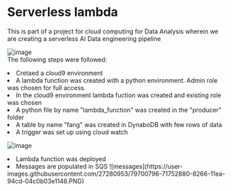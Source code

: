# Serverless lambda

This is part of a project for cloud computing for Data Analysis wherein we are creating a serverless AI Data engineering pipeline

![image](https://user-images.githubusercontent.com/47410643/79695123-e9315c00-8242-11ea-9c6c-1be8d333514f.png)
<br>
The following steps were followed:
<li>Cretaed a cloud9 environment
<li>A lambda function was created with a python environment. Admin role was chosen for full access.
<li>In the cloud9 environment lambda fuction was created and existing role was chosen
<li>A python file by name "lambda_function" was created in the "producer" folder
<li>A table by name "fang" was created in DynaboDB with few rows of data
<li>A trigger was set up using cloud watch
  
![image](https://user-images.githubusercontent.com/47410643/79695551-7bd2fa80-8245-11ea-850d-c11c0b212f00.png)

<li>Lambda function was deployed
<li>Messages are populated in SQS 
![messages](https://user-images.githubusercontent.com/27280953/79700796-71752880-8266-11ea-94cd-04c0b03e1146.PNG)
  
  
  
